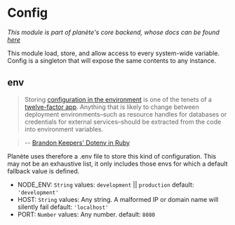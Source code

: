 # Config
*This module is part of planète's core backend, whose docs can be found [here](../README.md)*

This module load, store, and allow access to every system-wide variable.
Config is a singleton that will expose the same contents to any instance.

## env
> Storing [configuration in the environment](http://12factor.net/config) is one of the tenets of a [twelve-factor app](http://12factor.net/). Anything that is likely to change between deployment environments–such as resource handles for databases or credentials for external services–should be extracted from the code into environment variables.

> \-\-  [Brandon Keepers' Dotenv in Ruby](https://github.com/bkeepers/dotenv)

Planète uses therefore a .env file to store this kind of configuration. This may not be an exhaustive list, it only includes those envs for which a default fallback value is defined.

 - NODE_ENV: `String`
    values: `development` || `production`
    default: `'development'`
 - HOST: `String`
    values: Any string. A malformed IP or domain name will silently fail
    default: `'localhost'`
 - PORT: `Number`
    values: Any number.
    default: `8080`
